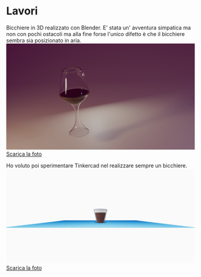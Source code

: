 # Lavori

Bicchiere in 3D realizzato con Blender. E' stata un' avventura simpatica ma non con pochi ostacoli ma alla fine forse l'unico difetto è che il bicchiere sembra sia posizionato in aria.
![Foto](bicchiere/bicchiere.jpg)
[Scarica la foto](bicchiere/bicchiere.jpg)

Ho voluto poi sperimentare Tinkercad nel realizzare sempre un bicchiere. 
 ![Foto](bicchiere/tink.bicchiere.jpg)
 [Scarica la foto](bicchiere/tink.bicchiere.jpg)

